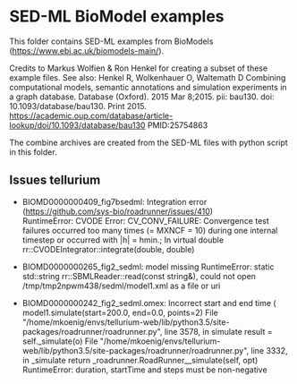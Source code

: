 # SED-ML BioModel examples
This folder contains SED-ML examples from BioModels (https://www.ebi.ac.uk/biomodels-main/).

Credits to Markus Wolfien & Ron Henkel for creating a subset of these example files.
See also: 
	Henkel R, Wolkenhauer O, Waltemath D
    Combining computational models, semantic annotations and simulation experiments in a graph database.
    Database (Oxford). 2015 Mar 8;2015. pii: bau130. doi: 10.1093/database/bau130. Print 2015.
    https://academic.oup.com/database/article-lookup/doi/10.1093/database/bau130 
    PMID:25754863 

The combine archives are created from the SED-ML files with python script in this folder.


## Issues tellurium
* BIOMD0000000409_fig7bsedml: Integration error (https://github.com/sys-bio/roadrunner/issues/410)  
RuntimeError: CVODE Error: CV_CONV_FAILURE: Convergence test failures occurred too many times (= MXNCF = 10) during one internal timestep or occurred with |h| = hmin.; In virtual double rr::CVODEIntegrator::integrate(double, double)

* BIOMD0000000265_fig2_sedml: model missing
RuntimeError: static std::string rr::SBMLReader::read(const string&), could not open /tmp/tmp2npwm438/sedml/model1.xml as a file or uri

* BIOMD0000000242_fig2_sedml.omex: Incorrect start and end time (
    model1.simulate(start=200.0, end=0.0, points=2)
  File "/home/mkoenig/envs/tellurium-web/lib/python3.5/site-packages/roadrunner/roadrunner.py", line 3578, in simulate
    result = self._simulate(o)
  File "/home/mkoenig/envs/tellurium-web/lib/python3.5/site-packages/roadrunner/roadrunner.py", line 3332, in _simulate
    return _roadrunner.RoadRunner__simulate(self, opt)
RuntimeError: duration, startTime and steps must be non-negative


